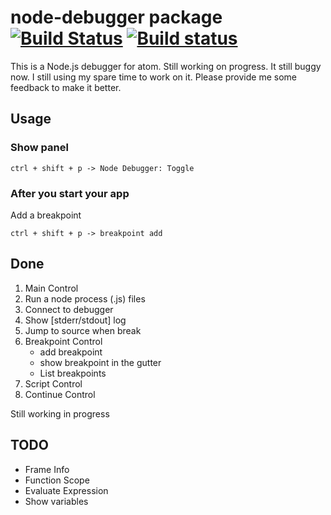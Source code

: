 node-debugger package [![Build Status](https://travis-ci.org/kiddkai/atom-node-debugger.svg)](https://travis-ci.org/kiddkai/atom-node-debugger) [![Build status](https://ci.appveyor.com/api/projects/status/5b3pwtpbt3k9pdwg)](https://ci.appveyor.com/project/kiddkai/atom-node-debugger)
==============================

This is a Node.js debugger for atom. Still working on progress. It still buggy now. I still using my spare time to work on it. Please provide me some feedback to make it better.

Usage
------

### Show panel

```
ctrl + shift + p -> Node Debugger: Toggle
```

### After you start your app


Add a breakpoint
```
ctrl + shift + p -> breakpoint add
```


Done
------

1. Main Control
2. Run a node process (.js) files
3. Connect to debugger
4. Show [stderr/stdout] log
5. Jump to source when break
6. Breakpoint Control
    + add breakpoint
    + show breakpoint in the gutter
    + List breakpoints
7. Script Control
8. Continue Control


Still working in progress

TODO
------
+ Frame Info
+ Function Scope
+ Evaluate Expression
+ Show variables
